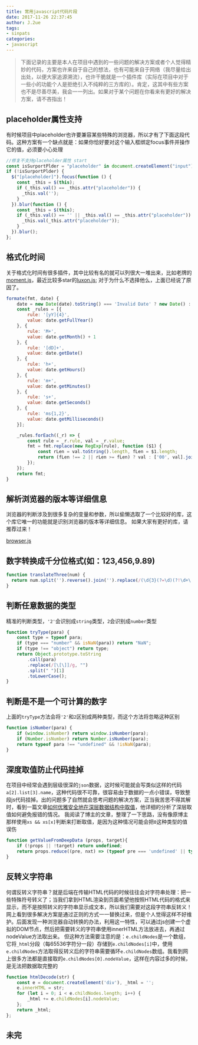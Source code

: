 ```yaml
---
title: 常用javascript代码片段
date: 2017-11-26 22:37:45
author: J.2ue
tags:
- sinpats
categories:
- javascript
---
```


> 下面记录的主要是本人在项目中遇到的一些问题的解决方案或者个人觉得精妙的代码，方案也许来自于自己的想法，也有可能来自于网络（我尽量给出出处，以便大家追源溯流），也许干脆就是一个插件库（实际在项目中对于一些小的功能个人是拒绝引入不纯粹的三方库的）。肯定，这其中有些方案也不是尽善尽美，我会一一列出。如果对于某个问题在你看来有更好的解决方案，请不吝指出！

## placeholder属性支持

有时候项目中placeholder也许要兼容某些特殊的浏览器，所以才有了下面这段代码。这种方案有一个缺点就是：如果你恰好要对这个输入框绑定focus事件并操作它的值，必须要小心处理

```javascript
//修复不支持placeholder属性 start
const isSurportPlder = "placeholder" in document.createElement("input"); // 判断浏览器是否支持 placeholder
if (!isSurportPlder) {
  $("[placeholder]").focus(function () {
    const _this = $(this);
    if (_this.val() == _this.attr("placeholder")) {
      _this.val('');
    }
  }).blur(function () {
    const _this = $(this);
    if (_this.val() == '' || _this.val() == _this.attr("placeholder")) {
      _this.val(_this.attr("placeholder"));
    }
  }).blur();
};
```

## 格式化时间

关于格式化时间有很多插件，其中比较有名的就可以列很大一堆出来，比如老牌的[moment.js](https://github.com/moment/moment)，最近比较多star的[luxon.js](https://github.com/moment/luxon); 对于为什么不选择他么，上面已经说了原因了。

```javascript
formate(fmt, date) {
    date = new Date(date).toString() === 'Invalid Date' ? new Date() : new Date(date);
    const _rules = [{
        rule: '[yY]{4}',
        value: date.getFullYear()
    }, {
        rule: 'M+',
        value: date.getMonth() + 1
    }, {
        rule: '[dD]+',
        value: date.getDate()
    }, {
        rule: 'h+',
        value: date.getHours()
    }, {
        rule: 'm+',
        value: date.getMinutes()
    }, {
        rule: 's+',
        value: date.getSeconds()
    }, {
        rule: 'ms{1,2}',
        value: date.getMilliseconds()
    }];

    _rules.forEach((_r) => {
        const rule = _r.rule, val = _r.value;
        fmt = fmt.replace(new RegExp(rule), function ($1) {
            const rLen = val.toString().length, fLen = $1.length;
            return (fLen !== 2 || rLen >= fLen) ? val : ['00', val].join('').substr(rLen);
        });
    });
    return fmt;
}
```

## 解析浏览器的版本等详细信息

浏览器的判断涉及到很多复杂的变量和参数，所以偷懒选取了一个比较好的库，这个库它唯一的功能就是识别浏览器的版本等详细信息。
如果大家有更好的库，请推荐过来！

[browser.js](https://github.com/mumuy/browser)

## 数字转换成千分位格式(如：123,456,9.89)

```javascript
function translateThree(num) {
  return num.split('').reverse().join('').replace(/(\d{3}(?=\d)(?!\d+\.|$))/g, '$1,').split('').reverse().join('');
}
```

## 判断任意数据的类型

精准的判断类型，`'2'`会识别成`string`类型，`2`会识别成`number`类型

``` javascript
function tryType(para) {
    const type = typeof para;
    if (type === "number" && isNaN(para)) return "NaN";
    if (type !== "object") return type;
    return Object.prototype.toString
        .call(para)
        .replace(/[\[\]]/g, "")
        .split(" ")[1]
        .toLowerCase();
}
```

## 判断是不是一个可计算的数字

上面的`tryType`方法会将`'2'`和`2`区别成两种类型，而这个方法将忽略这种区别

``` javascript
function isNumber(para) {
    if (window.isNumber) return window.isNumber(para);
    if (Number.isNumber) return Number.isNumber(para);
    return typeof para !== "undefined" && !isNaN(para);
}
```

## 深度取值防止代码挂掉

在项目中经常会遇到层级很深的`json`数据，这时候可能就会写类似这样的代码`a[2].list[3].name`，这种代码很不可靠，很容易由于数据的一点小错误，导致整段js代码挂掉。出的问题多了自然就会思考问题的解决方案，正当我苦思不得其解时，看到一篇文章[如何优雅安全地在深层数据结构中取值](http://www.jianshu.com/p/11fc75f28302)，他详细的分析了深层取值如何避免报错的情况。
我阅读了博主的文章，整理了一下思路，没有像原博主那样使用`xs && xs[x]`判断来打断取值，是因为这种情况可能会把`0`这种类型的值误伤

``` javascript
function getValueFromDeepData (props, target){
    if (!props || !target) return undefined;
    return props.reduce((pre, nxt) => (typeof pre === 'undefined' || typeof pre[nxt] === 'undefined' ? undefined : pre[nxt]), target);
}
```

## 反转义字符串

何谓反转义字符串？就是后端在传输HTML代码的时候往往会对字符串处理：把一些特殊符号转义了；当我们拿到HTML渲染到页面希望他按照HTML代码的格式来显示，而不是按照转义的字符串显示成文本，所以我们需要对这段字符串反转义！
网上看到很多解决方案是通过正则的方式一一替换过来，但是个人觉得这样不好维护。后面发现一种浏览器自动转换的办法，利用这一特性，可以通过js创建一个虚拟的DOM节点，然后把需要转义的字符串使用innerHTML方法放进去，再通过nodeValue方法取出来。
但这种方法需要注意的是：`e.childNodes`是一个数组，它将`_html`分段（每65536字符分一段）存储到`e.childNodes[i]`中，使用`e.childNodes`方法取得反转义后的字符串需要循环`e.childNodes`数组。我看到网上很多方法都是直接取的`e.childNodes[0].nodeValue`，这样在内容过多的时候，是无法把数据取完整的

``` javascript
function htmlDecode(str) {
    const e = document.createElement('div'), _html = '';
    e.innerHTML = str;
    for (let i = 0; i < e.childNodes.length; i++) {
        _html += e.childNodes[i].nodeValue;
    };
    return _html;
};
```

## 未完
